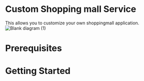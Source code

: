 # Custom Shopping mall Service
This allows you to customize your own shoppingmall application.
![Blank diagram (1)](https://github.com/user-attachments/assets/83fbdcfc-dbf8-433f-9936-0c90027d51a7)


# Prerequisites

# Getting Started






